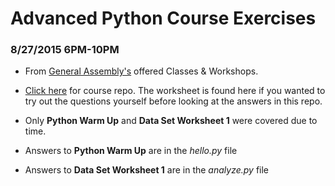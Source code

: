 # Advanced Python Course Exercises
### 8/27/2015 6PM-10PM

+ From [General Assembly's](https://generalassemb.ly/) offered Classes & Workshops.

+ [Click here](https://github.com/xie1989/ga-advanced-python) for course repo. The worksheet is found here if you wanted to try out the questions yourself before looking at the answers in this repo. 

+ Only **Python Warm Up** and **Data Set Worksheet 1** were covered due to time. 

+ Answers to **Python Warm Up** are in the *hello.py* file

+ Answers to **Data Set Worksheet 1** are in the *analyze.py* file



